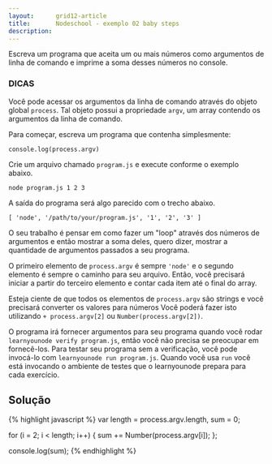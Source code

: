 ```yaml
---
layout:      grid12-article
title:       Nodeschool - exemplo 02 baby steps
description: 
---
```


Escreva um programa que aceita um ou mais números como argumentos de linha de comando e imprime a soma desses números
no console.


### DICAS

Você pode acessar os argumentos da linha de comando através do objeto global `process`. Tal objeto possui a propriedade
`argv`, um array contendo os argumentos da linha de comando.

Para começar, escreva um programa que contenha simplesmente:

    console.log(process.argv)

Crie um arquivo chamado `program.js` e execute conforme o exemplo abaixo.

    node program.js 1 2 3

A saída do programa será algo parecido com o trecho abaixo.

    [ 'node', '/path/to/your/program.js', '1', '2', '3' ]

O seu trabalho é pensar em como fazer um "loop" através dos números de argumentos e então mostrar a soma deles, quero
dizer, mostrar a quantidade de argumentos passados a seu programa.

O primeiro elemento de `process.argv` é sempre `'node'` e o segundo elemento é sempre o caminho para seu arquivo.
Então, você precisará iniciar a partir do terceiro elemento e contar cada item até o final do array.

Esteja ciente de que todos os elementos de `process.argv` são strings e você precisará converter os valores para números
Você poderá fazer isto utilizando `+ process.argv[2]` ou `Number(process.argv[2])`.

O programa irá fornecer argumentos para seu programa quando você rodar `learnyounode verify program.js`, então você não
precisa se preocupar em fornecê-los. Para testar seu programa sem a verificação, você pode invocá-lo com 
`learnyounode run program.js`. Quando você usa `run` você está invocando o ambiente de testes que o learnyounode prepara
para cada exercício.



Solução
---

{% highlight javascript %}
var length = process.argv.length,
    sum = 0;

for (i = 2; i < length; i++) {
	sum += Number(process.argv[i]);
};

console.log(sum);
{% endhighlight %}